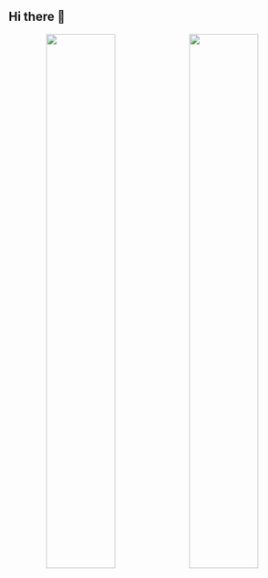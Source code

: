## Hi there 👋

<div align="center">

<img src="http://mazassumnida.wtf/api/v2/generate_badge?boj=jinlee0310)](https://solved.ac/jinlee0310/" width="49%">
<img src="https://github-readme-stats.vercel.app/api/top-langs/?username=jinlee0310&layout=compact" width="49%">

</div>
<!--
**jinlee0310/jinlee0310** is a ✨ _special_ ✨ repository because its `README.md` (this file) appears on your GitHub profile.

Here are some ideas to get you started:

- 🔭 I’m currently working on ...
- 🌱 I’m currently learning ...
- 👯 I’m looking to collaborate on ...
- 🤔 I’m looking for help with ...
- 💬 Ask me about ...
- 📫 How to reach me: ...
- 😄 Pronouns: ...
- ⚡ Fun fact: ...
-->
